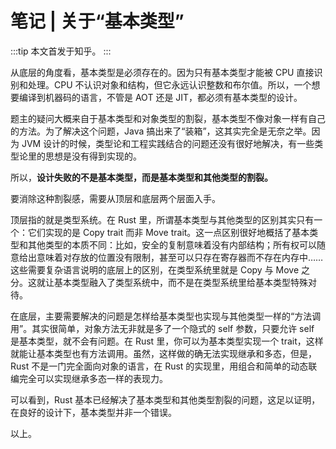 # 笔记 | 关于“基本类型”

:::tip
本文首发于知乎。
:::

从底层的角度看，基本类型是必须存在的。因为只有基本类型才能被 CPU 直接识别和处理。CPU 不认识对象和结构，但它永远认识整数和布尔值。所以，一个想要编译到机器码的语言，不管是 AOT 还是 JIT，都必须有基本类型的设计。

题主的疑问大概来自于基本类型和对象类型的割裂，基本类型不像对象一样有自己的方法。为了解决这个问题，Java 搞出来了“装箱”，这其实完全是无奈之举。因为 JVM 设计的时候，类型论和工程实践结合的问题还没有很好地解决，有一些类型论里的思想是没有得到实现的。

所以，**设计失败的不是基本类型，而是基本类型和其他类型的割裂。**

要消除这种割裂感，需要从顶层和底层两个层面入手。

顶层指的就是类型系统。在 Rust 里，所谓基本类型与其他类型的区别其实只有一个：它们实现的是 Copy trait 而非 Move trait。这一点区别很好地概括了基本类型和其他类型的本质不同：比如，安全的复制意味着没有内部结构；所有权可以随意给出意味着对存放的位置没有限制，甚至可以只存在寄存器而不存在内存中……这些需要复杂语言说明的底层上的区别，在类型系统里就是 Copy 与 Move 之分。这就让基本类型融入了类型系统中，而不是在类型系统里给基本类型特殊对待。

在底层，主要需要解决的问题是怎样给基本类型也实现与其他类型一样的“方法调用”。其实很简单，对象方法无非就是多了一个隐式的 self 参数，只要允许 self 是基本类型，就不会有问题。在 Rust 里，你可以为基本类型实现一个 trait，这样就能让基本类型也有方法调用。虽然，这样做的确无法实现继承和多态，但是，Rust 不是一门完全面向对象的语言，在 Rust 的实现里，用组合和简单的动态联编完全可以实现继承多态一样的表现力。

可以看到，Rust 基本已经解决了基本类型和其他类型割裂的问题，这足以证明，在良好的设计下，基本类型并非一个错误。

以上。
